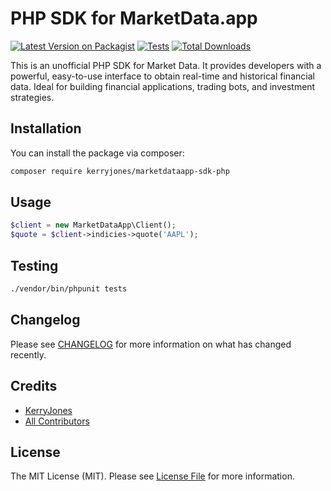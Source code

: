 # PHP SDK for MarketData.app

[![Latest Version on Packagist](https://img.shields.io/packagist/v/kerryjones/marketdataapp-sdk-php.svg?style=flat-square)](https://packagist.org/packages/kerryjones/marketdataapp-sdk-php)
[![Tests](https://img.shields.io/github/actions/workflow/status/kerryjones/marketdataapp-sdk-php/run-tests.yml?branch=main&label=tests&style=flat-square)](https://github.com/kerryjones/marketdataapp-sdk-php/actions/workflows/run-tests.yml)
[![Total Downloads](https://img.shields.io/packagist/dt/kerryjones/marketdataapp-sdk-php.svg?style=flat-square)](https://packagist.org/packages/kerryjones/marketdataapp-sdk-php)

This is an unofficial PHP SDK for Market Data. It provides developers with a powerful, easy-to-use interface to obtain
real-time and historical financial data. Ideal for building financial applications, trading bots, and investment
strategies.

## Installation

You can install the package via composer:

```bash
composer require kerryjones/marketdataapp-sdk-php
```

## Usage

```php
$client = new MarketDataApp\Client();
$quote = $client->indicies->quote('AAPL');
```

## Testing

```bash
./vendor/bin/phpunit tests
```

## Changelog

Please see [CHANGELOG](CHANGELOG.md) for more information on what has changed recently.

## Credits

- [KerryJones](https://github.com/KerryJones)
- [All Contributors](../../contributors)

## License

The MIT License (MIT). Please see [License File](LICENSE.md) for more information.
